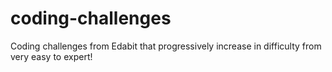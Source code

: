 # coding-challenges

Coding challenges from Edabit that progressively increase in difficulty from very easy to expert!

